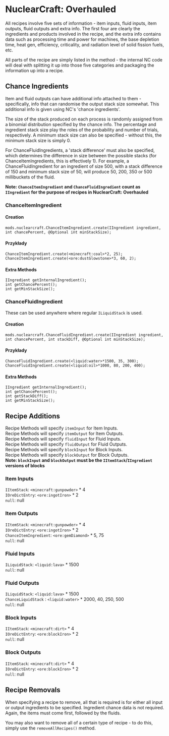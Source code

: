 # NuclearCraft: Overhauled

All recipes involve five sets of information - item inputs, fluid inputs, item outputs, fluid outputs and extra info. The first four are clearly the ingredients and products involved in the recipe, and the extra info contains data such as processing time and power for machines, the base depletion time, heat gen, efficiency, criticality, and radiation level of solid fission fuels, etc.

All parts of the recipe are simply listed in the method - the internal NC code will deal with splitting it up into those five categories and packaging the information up into a recipe.


## Chance Ingredients

Item and fluid outputs can have additional info attached to them - specifically, info that can randomise the output stack size somewhat. This additional info is given using NC's 'chance ingredients'.

The size of the stack produced on each process is randomly assigned from a binomial distribution specified by the chance info. The percentage and ingredient stack size play the roles of the probability and number of trials, respectively. A minimum stack size can also be specified - without this, the minimum stack size is simply 0.

For ChanceFluidIngredients, a 'stack difference' must also be specified, which determines the difference in size between the possible stacks (for ChanceItemIngredients, this is effectively 1). For example, a ChanceFluidIngredient for an ingredient of size 500, with a stack difference of 150 and minimum stack size of 50, will produce 50, 200, 350 or 500 millibuckets of the fluid.

**Note: `ChanceItemIngredient` and `ChanceFluidIngredient` count as `IIngredient` for the purpose of recipes in NuclearCraft: Overhauled**

### ChanceItemIngredient

#### Creation

```zenscript
mods.nuclearcraft.ChanceItemIngredient.create(IIngredient ingredient, int chancePercent, @Optional int minStackSize);
```

#### Przykłady

```zenscript
ChanceItemIngredient.create(<minecraft:coal>*2, 25);
ChanceItemIngredient.create(<ore:dustGlowstone>*3, 60, 2);
```

#### Extra Methods

```zenscript
IIngredient getInternalIngredient();
int getChancePercent();
int getMinStackSize();
```

### ChanceFluidIngredient
These can be used anywhere where regular `ILiquidStack` is used.

#### Creation
```zenscript
mods.nuclearcraft.ChanceFluidIngredient.create(IIngredient ingredient, int chancePercent, int stackDiff, @Optional int minStackSize);
```

#### Przykłady
```zenscript
ChanceFluidIngredient.create(<liquid:water>*1500, 35, 300);
ChanceFluidIngredient.create(<liquid:oil>*1000, 80, 200, 400);
```

#### Extra Methods
```zenscript
IIngredient getInternalIngredient();
int getChancePercent();
int getStackDiff();
int getMinStackSize();
```

## Recipe Additions
Recipe Methods will specify `itemInput` for Item Inputs. <br/> Recipe Methods will specify `itemOutput` for Item Outputs. <br/> Recipe Methods will specify `fluidInput` for Fluid Inputs. <br/> Recipe Methods will specify `fluidOutput` for Fluid Outputs. <br/> Recipe Methods will specify `blockInput` for Block Inputs. <br/> Recipe Methods will specify `blockOutput` for Block Outputs. <br/> **Note: `blockInput` and `blockOutput` must be the `IItemStack`/`IIngredient` versions of blocks**

### Item Inputs
`IItemStack`: `<minecraft:gunpowder>` * 4 <br/> `IOreDictEntry`: `<ore:ingotIron>` * 2 <br/> `null`: null

### Item Outputs
`IItemStack`: `<minecraft:gunpowder>` * 4 <br/> `IOreDictEntry`: `<ore:ingotIron>` * 2 <br/> `ChanceItemIngredient`: `<ore:gemDiamond>` * 5, 75 <br/> `null`: null

### Fluid Inputs
`ILiquidStack`: `<liquid:lava>` * 1500 <br/> `null`: null

### Fluid Outputs
`ILiquidStack`: `<liquid:lava>` * 1500 <br/> `ChanceLiquidStack` : `<liquid:water>` * 2000, 40, 250, 500 <br/> `null`: null

### Block Inputs
`IItemStack`: `<minecraft:dirt>` * 4 <br/> `IOreDictEntry`: `<ore:blockIron>` * 2 <br/> `null`: null

### Block Outputs
`IItemStack`: `<minecraft:dirt>` * 4 <br/> `IOreDictEntry`: `<ore:blockIron>` * 2 <br/> `null`: null

## Recipe Removals
When specifying a recipe to remove, all that is required is for either all input or output ingredients to be specified. Ingredient chance data is not required. Again, the items must come first, followed by the fluids.

You may also want to remove all of a certain type of recipe - to do this, simply use the `removeAllRecipes()` method.
